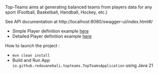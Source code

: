 Top-Teams aims at generating balanced teams from players data for any sport (Football, Basketball,
Handball, Hockey, etc.)

See API documentation at http://localhost:8080/swagger-ui/index.html#/

- Simple Player definition
  example [here](https://github.com/RedouaneBALI/top-teams/blob/main/src/test/resources/simple-players.json)
- Detailed Player definition
  example [here](https://github.com/RedouaneBALI/top-teams/blob/main/src/test/resources/detailed-players.json)

How to launch the project : 
 - `mvn clean install`
 - Build and Run App `io.github.redouanebali.topteams.TopTeamsApplication` using Java 21
